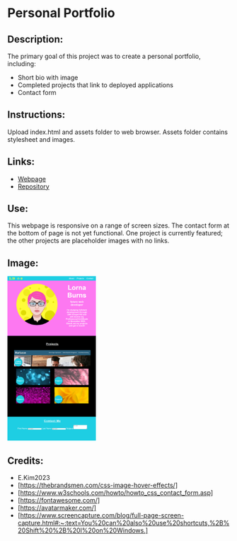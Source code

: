 # Personal Portfolio

## Description:

The primary goal of this project was to create a personal portfolio, including:

- Short bio with image
- Completed projects that link to deployed applications
- Contact form

## Instructions:

Upload index.html and assets folder to web browser. Assets folder contains stylesheet and images.

## Links:

- [Webpage](https://lornaburns.github.io/personal-portfolio/)
- [Repository](https://github.com/lornaburns/personal-portfolio)

## Use:

This webpage is responsive on a range of screen sizes. The contact form at the bottom of page is not yet functional. One project is
currently featured; the other projects are placeholder images with no links.

## Image:

<img src="https://github.com/lornaburns/personal-portfolio/blob/main/assets/images/personal-portfolio-screenshot.png?raw=true" alt="personal portfolio webpage" width="200"/>

## Credits:

- E.Kim2023
- [https://thebrandsmen.com/css-image-hover-effects/]
- [https://www.w3schools.com/howto/howto_css_contact_form.asp]
- [https://fontawesome.com/]
- [https://avatarmaker.com/]
- [https://www.screencapture.com/blog/full-page-screen-capture.html#:~:text=You%20can%20also%20use%20shortcuts,%2B%20Shift%20%2B%20I%20on%20Windows.]
